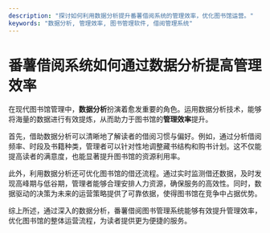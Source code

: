 ```yaml
---
description: "探讨如何利用数据分析提升番薯借阅系统的管理效率，优化图书馆运营。"
keywords: "数据分析, 管理效率, 图书管理软件, 借阅管理系统"
---
```

# 番薯借阅系统如何通过数据分析提高管理效率

在现代图书馆管理中，**数据分析**扮演着愈发重要的角色。运用数据分析技术，能够将海量的数据进行有效提炼，从而助力于图书馆的**管理效率**提升。

首先，借助数据分析可以清晰地了解读者的借阅习惯与偏好。例如，通过分析借阅频率、时段及书籍种类，管理者可以针对性地调整藏书结构和购书计划。这不仅能提高读者的满意度，也能显著提升图书馆的资源利用率。

此外，利用数据分析还可优化图书馆的借还流程。通过实时监测借还数据，及时发现高峰期与低谷期，管理者能够合理安排人力资源，确保服务的高效性。同时，数据驱动的决策为未来的运营策略提供了可靠依据，使得图书馆在竞争中占据优势。

综上所述，通过深入的数据分析，番薯借阅图书管理系统能够有效提升管理效率，优化图书馆的整体运营流程，为读者提供更为便捷的服务。
